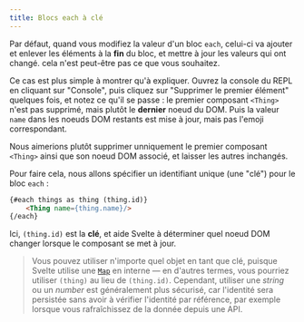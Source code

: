```yaml
---
title: Blocs each à clé
---
```


Par défaut, quand vous modifiez la valeur d'un bloc `each`, celui-ci va ajouter et enlever les éléments à la **fin** du bloc, et mettre à jour les valeurs qui ont changé. cela n'est peut-être pas ce que vous souhaitez.

Ce cas est plus simple à montrer qu'à expliquer. Ouvrez la console du REPL en cliquant sur "Console", puis cliquez sur "Supprimer le premier élément" quelques fois, et notez ce qu'il se passe : le premier composant `<Thing>` n'est pas supprimé, mais plutôt le **dernier** noeud du DOM. Puis la valeur `name` dans les noeuds DOM restants est mise à jour, mais pas l'emoji correspondant.

Nous aimerions plutôt supprimer unniquement le premier composant `<Thing>` ainsi que son noeud DOM associé, et laisser les autres inchangés.

Pour faire cela, nous allons spécifier un identifiant unique (une "clé") pour le bloc `each` :

```html
{#each things as thing (thing.id)}
	<Thing name={thing.name}/>
{/each}
```

Ici, `(thing.id)` est la **clé**, et aide Svelte à déterminer quel noeud DOM changer lorsque le composant se met à jour.

> Vous pouvez utiliser n'importe quel objet en tant que clé, puisque Svelte utilise une [`Map`](https://developer.mozilla.org/fr/docs/Web/JavaScript/Reference/Global_Objects/Map) en interne — en d'autres termes, vous pourriez utiliser `(thing)` au lieu de `(thing.id)`. Cependant, utiliser une <span class="vo">_string_</span> ou un <span class="vo">_number_</span> est généralement plus sécurisé, car l'identité sera persistée sans avoir à vérifier l'identité par référence, par exemple lorsque vous rafraîchissez de la donnée depuis une API.
